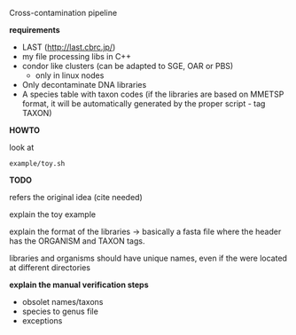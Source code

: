 Cross-contamination pipeline

**requirements**
* LAST (http://last.cbrc.jp/)
* my file processing libs in C++
* condor like clusters (can be adapted to SGE, OAR or PBS)
   * only in linux nodes
* Only decontaminate DNA libraries
* A species table with taxon codes (if the libraries are based on MMETSP format, it will be automatically generated by the proper script - tag TAXON)

**HOWTO**

look at
```
example/toy.sh
```

**TODO**

refers the original idea (cite needed)

explain the toy example

explain the format of the libraries -> basically a fasta file where the header has the ORGANISM and TAXON tags.

libraries and organisms should have unique names, even if the were located at different directories

**explain the manual verification steps**
* obsolet names/taxons
* species to genus file
* exceptions
